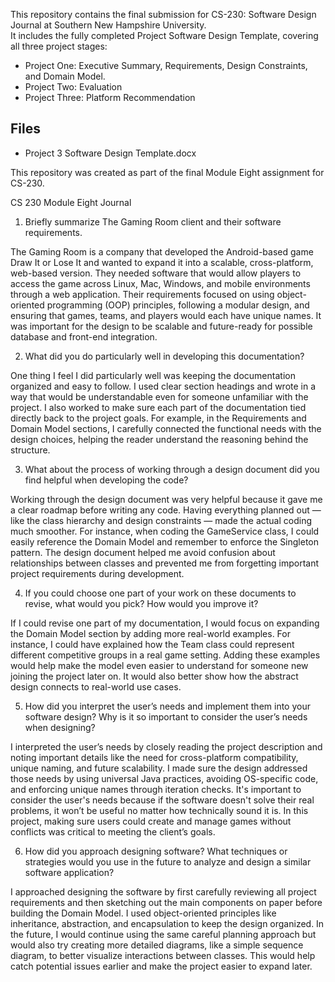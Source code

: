 This repository contains the final submission for CS-230: Software Design Journal at Southern New Hampshire University.  
It includes the fully completed Project Software Design Template, covering all three project stages:

- Project One: Executive Summary, Requirements, Design Constraints, and Domain Model.
- Project Two: Evaluation
- Project Three: Platform Recommendation

## Files
- Project 3 Software Design Template.docx

This repository was created as part of the final Module Eight assignment for CS-230.


CS 230 Module Eight Journal

1. Briefly summarize The Gaming Room client and their software requirements.

The Gaming Room is a company that developed the Android-based game Draw It or Lose It and wanted to expand it into a scalable, cross-platform, web-based version. They needed software that would allow players to access the game across Linux, Mac, Windows, and mobile environments through a web application. Their requirements focused on using object-oriented programming (OOP) principles, following a modular design, and ensuring that games, teams, and players would each have unique names. It was important for the design to be scalable and future-ready for possible database and front-end integration.

2. What did you do particularly well in developing this documentation?

One thing I feel I did particularly well was keeping the documentation organized and easy to follow. I used clear section headings and wrote in a way that would be understandable even for someone unfamiliar with the project. I also worked to make sure each part of the documentation tied directly back to the project goals. For example, in the Requirements and Domain Model sections, I carefully connected the functional needs with the design choices, helping the reader understand the reasoning behind the structure.

3. What about the process of working through a design document did you find helpful when developing the code?

Working through the design document was very helpful because it gave me a clear roadmap before writing any code. Having everything planned out — like the class hierarchy and design constraints — made the actual coding much smoother. For instance, when coding the GameService class, I could easily reference the Domain Model and remember to enforce the Singleton pattern. The design document helped me avoid confusion about relationships between classes and prevented me from forgetting important project requirements during development.

4. If you could choose one part of your work on these documents to revise, what would you pick? How would you improve it?

If I could revise one part of my documentation, I would focus on expanding the Domain Model section by adding more real-world examples. For instance, I could have explained how the Team class could represent different competitive groups in a real game setting. Adding these examples would help make the model even easier to understand for someone new joining the project later on. It would also better show how the abstract design connects to real-world use cases.

5. How did you interpret the user’s needs and implement them into your software design? Why is it so important to consider the user’s needs when designing?

I interpreted the user’s needs by closely reading the project description and noting important details like the need for cross-platform compatibility, unique naming, and future scalability. I made sure the design addressed those needs by using universal Java practices, avoiding OS-specific code, and enforcing unique names through iteration checks. It's important to consider the user's needs because if the software doesn't solve their real problems, it won’t be useful no matter how technically sound it is. In this project, making sure users could create and manage games without conflicts was critical to meeting the client’s goals.

6. How did you approach designing software? What techniques or strategies would you use in the future to analyze and design a similar software application?

I approached designing the software by first carefully reviewing all project requirements and then sketching out the main components on paper before building the Domain Model. I used object-oriented principles like inheritance, abstraction, and encapsulation to keep the design organized. In the future, I would continue using the same careful planning approach but would also try creating more detailed diagrams, like a simple sequence diagram, to better visualize interactions between classes. This would help catch potential issues earlier and make the project easier to expand later.



